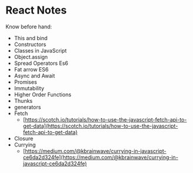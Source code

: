 # React Notes

Know before hand:

* This and bind 
* Constructors
* Classes in JavaScript
* Object.assign 
* Spread Operators Es6
* Fat arrow ES6
* Async and Await
* Promises
* Immutability
* Higher Order Functions
* Thunks
* generators
* Fetch
  * [https://scotch.io/tutorials/how-to-use-the-javascript-fetch-api-to-get-data](https://scotch.io/tutorials/how-to-use-the-javascript-fetch-api-to-get-data)
* Closure
* Currying
  * [https://medium.com/@kbrainwave/currying-in-javascript-ce6da2d324fe](https://medium.com/@kbrainwave/currying-in-javascript-ce6da2d324fe)



